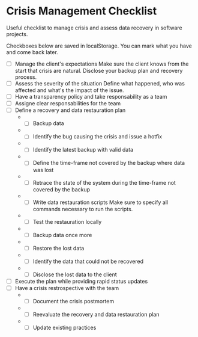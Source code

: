 # Crisis Management Checklist

Useful checklist to manage crisis and assess data recovery in software projects.

Checkboxes below are saved in localStorage. You can mark what you have and come back later.
- [ ] Manage the client's expectations
Make sure the client knows from the start that crisis are natural. Disclose your backup plan and recovery process.
- [ ] Assess the severity of the situation
Define what happened, who was affected and what's the impact of the issue.
- [ ] Have a transparency policy and take responsability as a team
- [ ] Assigne clear responsabilities for the team
- [ ] Define a recovery and data restauration plan
  * - [ ] Backup data
  * - [ ] Identify the bug causing the crisis and issue a hotfix
  * - [ ] Identify the latest backup with valid data
  * - [ ] Define the time-frame not covered by the backup where data was lost
  * - [ ] Retrace the state of the system during the time-frame not covered by the backup
  * - [ ] Write data restauration scripts
  Make sure to specify all commands necessary to run the scripts.
  * - [ ] Test the restauration locally
  * - [ ] Backup data once more
  * - [ ] Restore the lost data
  * - [ ] Identify the data that could not be recovered
  * - [ ] Disclose the lost data to the client
- [ ] Execute the plan while providing rapid status updates
- [ ] Have a crisis restrospective with the team
  * - [ ] Document the crisis postmortem
  * - [ ] Reevaluate the recovery and data restauration plan
  * - [ ] Update existing practices